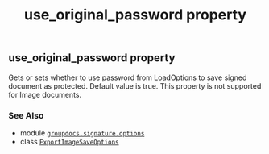 ﻿---
title: use_original_password property
second_title: GroupDocs.Signature for Python via .NET API References
description: 
type: docs
url: /python-net/groupdocs.signature.options/exportimagesaveoptions/use_original_password/
is_root: false
weight: 130
---

## use_original_password property


Gets or sets whether to use password from LoadOptions to save signed document as protected.
Default value is true.
This property is not supported for Image documents.

### See Also
* module [`groupdocs.signature.options`](../../)
* class [`ExportImageSaveOptions`](/signature/python-net/groupdocs.signature.options/exportimagesaveoptions)
